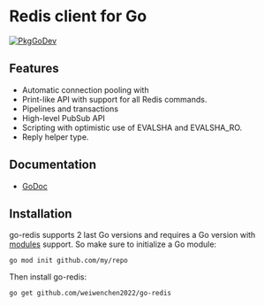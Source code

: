 # Redis client for Go

[![PkgGoDev](https://pkg.go.dev/badge/github.com/weiwenchen2022/go-redis)](https://pkg.go.dev/github.com/weiwenchen2022/go-redis?tab=doc)


## Features

- Automatic connection pooling with
- Print-like API with support for all Redis commands.
- Pipelines and transactions
- High-level PubSub API
- Scripting with optimistic use of EVALSHA and EVALSHA_RO.
- Reply helper type.

## Documentation

- [GoDoc](https://pkg.go.dev/github.com/weiwenchen2022/go-redis)


## Installation

go-redis supports 2 last Go versions and requires a Go version with
[modules](https://github.com/golang/go/wiki/Modules) support. So make sure to initialize a Go
module:

```shell
go mod init github.com/my/repo
```

Then install go-redis:

```shell
go get github.com/weiwenchen2022/go-redis
```
